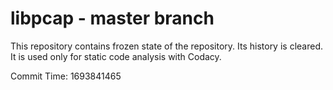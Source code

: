 # libpcap - master branch

This repository contains frozen state of the repository.
Its history is cleared. It is used only for static code
analysis with Codacy.

Commit Time: 1693841465